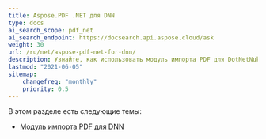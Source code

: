 ```yaml
---
title: Aspose.PDF .NET для DNN
type: docs
ai_search_scope: pdf_net
ai_search_endpoint: https://docsearch.api.aspose.cloud/ask
weight: 30
url: /ru/net/aspose-pdf-net-for-dnn/
description: Узнайте, как использовать модуль импорта PDF для DotNetNuke
lastmod: "2021-06-05"
sitemap:
    changefreq: "monthly"
    priority: 0.5
---
```

В этом разделе есть следующие темы:

- [Модуль импорта PDF для DNN](/pdf/net/dnn-pdf-import-module)